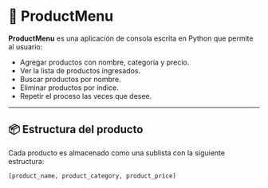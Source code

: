 # 🛒 ProductMenu

**ProductMenu** es una aplicación de consola escrita en Python que permite al usuario:

- Agregar productos con nombre, categoría y precio.
- Ver la lista de productos ingresados.
- Buscar productos por nombre.
- Eliminar productos por índice.
- Repetir el proceso las veces que desee.

---

## 📦 Estructura del producto

Cada producto es almacenado como una sublista con la siguiente estructura:

```python
[product_name, product_category, product_price]
